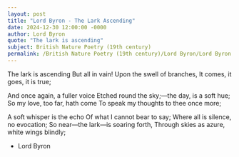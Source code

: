 ```yaml
---
layout: post
title: "Lord Byron - The Lark Ascending"
date: 2024-12-30 12:00:00 -0000
author: Lord Byron
quote: "The lark is ascending"
subject: British Nature Poetry (19th century)
permalink: /British Nature Poetry (19th century)/Lord Byron/Lord Byron - The Lark Ascending
---
```


The lark is ascending
But all in vain!
Upon the swell of branches,
It comes, it goes, it is true;

And once again, a fuller voice
Etched round the sky;—the day, is a soft hue;
So my love, too far, hath come
To speak my thoughts to thee once more;

A soft whisper is the echo
Of what I cannot bear to say;
Where all is silence, no evocation;
So near—the lark—is soaring forth,
Through skies as azure, white wings blindly;

- Lord Byron
